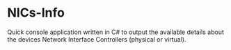 # NICs-Info
Quick console application written in C# to output the available details about the devices Network Interface Controllers (physical or virtual).
